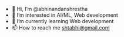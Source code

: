 - 👋 Hi, I’m @abhinandanshrestha
- 👀 I’m interested in AI/ML, Web development
- 🌱 I’m currently learning Web development
- 📫 How to reach me shtabhi@gmail.com

<!---
abhinandanshrestha/abhinandanshrestha is a ✨ special ✨ repository because its `README.md` (this file) appears on your GitHub profile.
You can click the Preview link to take a look at your changes.
--->
